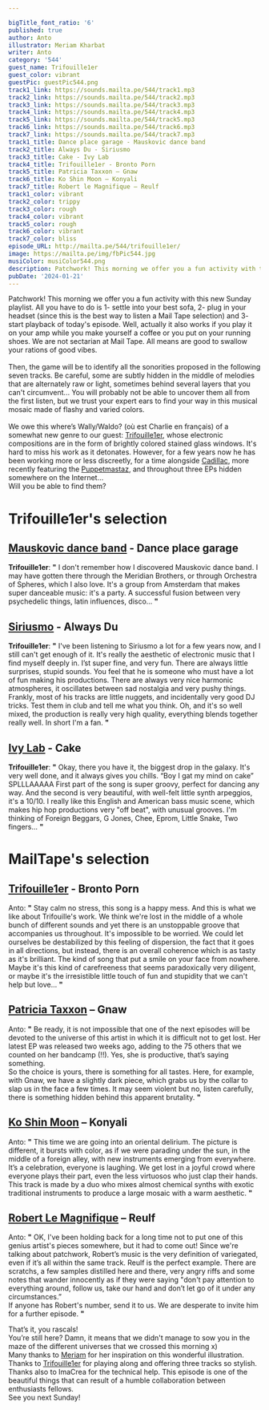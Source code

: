 ```yaml
---

bigTitle_font_ratio: '6'
published: true
author: Anto
illustrator: Meriam Kharbat
writer: Anto
category: '544'
guest_name: Trifouille1er
guest_color: vibrant
guestPic: guestPic544.png
track1_link: https://sounds.mailta.pe/544/track1.mp3
track2_link: https://sounds.mailta.pe/544/track2.mp3
track3_link: https://sounds.mailta.pe/544/track3.mp3
track4_link: https://sounds.mailta.pe/544/track4.mp3
track5_link: https://sounds.mailta.pe/544/track5.mp3
track6_link: https://sounds.mailta.pe/544/track6.mp3
track7_link: https://sounds.mailta.pe/544/track7.mp3
track1_title: Dance place garage - Mauskovic dance band
track2_title: Always Du - Siriusmo
track3_title: Cake - Ivy Lab
track4_title: Trifouille1er - Bronto Porn
track5_title: Patricia Taxxon – Gnaw
track6_title: Ko Shin Moon – Konyali
track7_title: Robert le Magnifique – Reulf
track1_color: vibrant
track2_color: trippy
track3_color: rough
track4_color: vibrant
track5_color: rough
track6_color: vibrant
track7_color: bliss
episode_URL: http://mailta.pe/544/trifouille1er/
image: https://mailta.pe/img/fbPic544.jpg
musiColor: musiColor544.png
description: Patchwork! This morning we offer you a fun activity with this new Sunday playlist. All you have to do is 1- settle into your best sofa, 2- plug in your headset (since this is the best way to listen a Mail Tape selection) and 3- start playback of today's episode. Well, actually it also works if you play it on your amp while you make yourself a coffee or you put on your running shoes. We are not sectarian at Mail Tape. All means are good to swallow your rations of good vibes.
pubDate: '2024-01-21'
---
```


Patchwork! This morning we offer you a fun activity with this new Sunday playlist. All you have to do is 1- settle into your best sofa, 2- plug in your headset (since this is the best way to listen a Mail Tape selection) and 3- start playback of today's episode. Well, actually it also works if you play it on your amp while you make yourself a coffee or you put on your running shoes. We are not sectarian at Mail Tape. All means are good to swallow your rations of good vibes.
<br><br>Then, the game will be to identify all the sonorities proposed in the following seven tracks. Be careful, some are subtly hidden in the middle of melodies that are alternately raw or light, sometimes behind several layers that you can't circumvent... You will probably not be able to uncover them all from the first listen, but we trust your expert ears to find your way in this musical mosaic made of flashy and varied colors.
<br><br>We owe this where’s Wally/Waldo? (où est Charlie en français) of a somewhat new genre to our guest: [Trifouille1er](https://trifouille1er.bandcamp.com/), whose electronic compositions are in the form of brightly colored stained glass windows. It's hard to miss his work as it detonates. However, for a few years now he has been working more or less discreetly, for a time alongside [Cadillac](https://www.instagram.com/p/B2y9lCeinZC/), more recently featuring the [Puppetmastaz](https://www.youtube.com/watch?v=QBNIJEQciMI), and throughout three EPs hidden somewhere on the Internet…
<br>Will you be able to find them?


# Trifouille1er's selection

## [Mauskovic dance band](https://mauskovicdanceband.bandcamp.com/) - Dance place garage

**Trifouille1er**: **"** I don't remember how I discovered Mauskovic dance band. I may have gotten there through the Meridian Brothers, or through Orchestra of Spheres, which I also love. It's a group from Amsterdam that makes super danceable music: it's a party. A successful fusion between very psychedelic things, latin influences, disco... **"** 

## [Siriusmo](https://siriusmomusic.bandcamp.com)  - Always Du

**Trifouille1er**: **"** I've been listening to Siriusmo a lot for a few years now, and I still can't get enough of it. It's really the aesthetic of electronic music that I find myself deeply in. I’st super fine, and very fun. There are always little surprises, stupid sounds. You feel that he is someone who must have a lot of fun making his productions. There are always very nice harmonic atmospheres, it oscillates between sad nostalgia and very pushy things. Frankly, most of his tracks are little nuggets, and incidentally very good DJ tricks. Test them in club and tell me what you think. Oh, and it's so well mixed, the production is really very high quality, everything blends together really well. In short I'm a fan. **"** 

## [Ivy Lab](https://ivylab.bandcamp.com) - Cake

**Trifouille1er**: **"** Okay, there you have it, the biggest drop in the galaxy. It's very well done, and it always gives you chills. “Boy I gat my mind on cake” SPLLLAAAAA
First part of the song is super groovy, perfect for dancing any way. And the second is very beautiful, with well-felt little synth arpeggios, it's a 10/10. I really like this English and American bass music scene, which makes hip hop productions very "off beat", with unusual grooves. I'm thinking of Foreign Beggars, G Jones, Chee, Eprom, Little Snake, Two fingers... **"** 

# MailTape's selection

## [Trifouille1er](https://trifouille1er.bandcamp.com/) - Bronto Porn

Anto: **"** Stay calm no stress, this song is a happy mess. And this is what we like about Trifouille's work. We think we're lost in the middle of a whole bunch of different sounds and yet there is an unstoppable groove that accompanies us throughout. It's impossible to be worried. We could let ourselves be destabilized by this feeling of dispersion, the fact that it goes in all directions, but instead, there is an overall coherence which is as tasty as it's brilliant. The kind of song that put a smile on your face from nowhere. Maybe it's this kind of carefreeness that seems paradoxically very diligent, or maybe it's the irresistible little touch of fun and stupidity that we can't help but love... **"** 

## [Patricia Taxxon](https://patriciataxxon.bandcamp.com/) – Gnaw

Anto: **"** Be ready, it is not impossible that one of the next episodes will be devoted to the universe of this artist in which it is difficult not to get lost. Her latest EP was released two weeks ago, adding to the 75 others that we counted on her bandcamp (!!). Yes, she is productive, that’s saying something.
<br>So the choice is yours, there is something for all tastes. Here, for example, with Gnaw, we have a slightly dark piece, which grabs us by the collar to slap us in the face a few times. It may seem violent but no, listen carefully, there is something hidden behind this apparent brutality. **"** 

## [Ko Shin Moon](https://koshinmoon.bandcamp.com/) – Konyali

Anto: **"** This time we are going into an oriental delirium. The picture is different, it bursts with color, as if we were parading under the sun, in the middle of a foreign alley, with new instruments emerging from everywhere. It’s a celebration, everyone is laughing. We get lost in a joyful crowd where everyone plays their part, even the less virtuosos who just clap their hands. This track is made by a duo who mixes almost chemical synths with exotic traditional instruments to produce a large mosaic with a warm aesthetic. **"** 

## [Robert Le Magnifique](https://robertlemagnifique.bandcamp.com) – Reulf

Anto: **"** OK, I've been holding back for a long time not to put one of this genius artist's pieces somewhere, but it had to come out! Since we're talking about patchwork, Robert’s music is the very definition of variegated, even if it’s all within the same track. Reulf is the perfect example. There are scratchs, a few samples distilled here and there, very angry riffs and some notes that wander innocently as if they were saying "don't pay attention to everything around, follow us, take our hand and don’t let go of it under any circumstances.”
<br>If anyone has Robert's number, send it to us. We are desperate to invite him for a further episode. **"** 

That’s it, you rascals!
<br>You’re still here? Damn, it means that we didn't manage to sow you in the maze of the different universes that we crossed this morning x)
<br>Many thanks to [Meriam](https://www.instagram.com/___meriamk___/) for her inspiration on this wonderful illustration. Thanks to [Trifouille1er](https://trifouille1er.bandcamp.com/) for playing along and offering three tracks so stylish. Thanks also to ImaCrea for the technical help. This episode is one of the beautiful things that can result of a humble collaboration between enthusiasts fellows.
<br>See you next Sunday!

